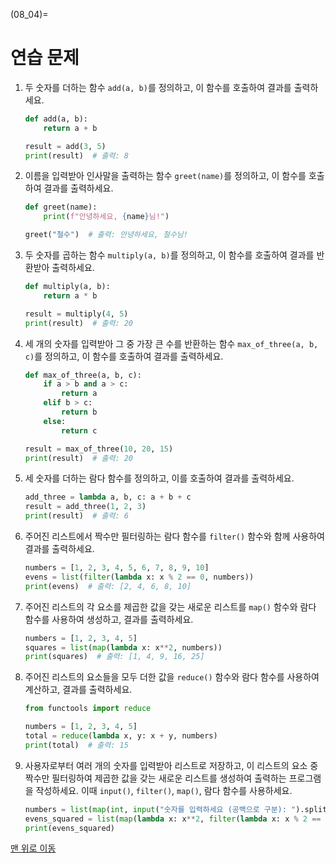 (08_04)=
# 연습 문제

1. 두 숫자를 더하는 함수 `add(a, b)`를 정의하고, 이 함수를 호출하여 결과를 출력하세요.
    ```python
    def add(a, b):
        return a + b

    result = add(3, 5)
    print(result)  # 출력: 8
    ```

2. 이름을 입력받아 인사말을 출력하는 함수 `greet(name)`를 정의하고, 이 함수를 호출하여 결과를 출력하세요.
    ```python
    def greet(name):
        print(f"안녕하세요, {name}님!")

    greet("철수")  # 출력: 안녕하세요, 철수님!
    ```

3. 두 숫자를 곱하는 함수 `multiply(a, b)`를 정의하고, 이 함수를 호출하여 결과를 반환받아 출력하세요.
    ```python
    def multiply(a, b):
        return a * b

    result = multiply(4, 5)
    print(result)  # 출력: 20
    ```

4. 세 개의 숫자를 입력받아 그 중 가장 큰 수를 반환하는 함수 `max_of_three(a, b, c)`를 정의하고, 이 함수를 호출하여 결과를 출력하세요.
    ```python
    def max_of_three(a, b, c):
        if a > b and a > c:
            return a
        elif b > c:
            return b
        else:
            return c

    result = max_of_three(10, 20, 15)
    print(result)  # 출력: 20
    ```

5. 세 숫자를 더하는 람다 함수를 정의하고, 이를 호출하여 결과를 출력하세요.
    ```python
    add_three = lambda a, b, c: a + b + c
    result = add_three(1, 2, 3)
    print(result)  # 출력: 6
    ```

6. 주어진 리스트에서 짝수만 필터링하는 람다 함수를 `filter()` 함수와 함께 사용하여 결과를 출력하세요.
    ```python
    numbers = [1, 2, 3, 4, 5, 6, 7, 8, 9, 10]
    evens = list(filter(lambda x: x % 2 == 0, numbers))
    print(evens)  # 출력: [2, 4, 6, 8, 10]
    ```

7. 주어진 리스트의 각 요소를 제곱한 값을 갖는 새로운 리스트를 `map()` 함수와 람다 함수를 사용하여 생성하고, 결과를 출력하세요.
    ```python
    numbers = [1, 2, 3, 4, 5]
    squares = list(map(lambda x: x**2, numbers))
    print(squares)  # 출력: [1, 4, 9, 16, 25]
    ```

8. 주어진 리스트의 요소들을 모두 더한 값을 `reduce()` 함수와 람다 함수를 사용하여 계산하고, 결과를 출력하세요.
    ```python
    from functools import reduce

    numbers = [1, 2, 3, 4, 5]
    total = reduce(lambda x, y: x + y, numbers)
    print(total)  # 출력: 15
    ```

9. 사용자로부터 여러 개의 숫자를 입력받아 리스트로 저장하고, 이 리스트의 요소 중 짝수만 필터링하여 제곱한 값을 갖는 새로운 리스트를 생성하여 출력하는 프로그램을 작성하세요. 이때 `input()`, `filter()`, `map()`, 람다 함수를 사용하세요.
    ```python
    numbers = list(map(int, input("숫자를 입력하세요 (공백으로 구분): ").split()))
    evens_squared = list(map(lambda x: x**2, filter(lambda x: x % 2 == 0, numbers)))
    print(evens_squared)
    ```

[맨 위로 이동](09_03)